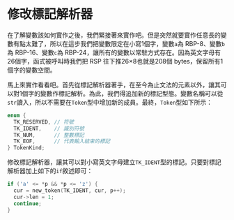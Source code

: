 # 修改標記解析器

在了解變數該如何實作之後，我們緊接著來實作吧。但是突然就要實作任意長的變數有點太難了，所以在這步我們把變數限定在小寫1個字，變數`a`為 RBP-8、變數`b`為 RBP-16、變數`c`為 RBP-24，讓所有的變數以常駐方式存在。因為英文字母有26個字，函式被呼叫時我們把 RSP 往下推26×8也就是208個 bytes，保留所有1個字的變數空間。

馬上來實作看看吧。首先從標記解析器著手，在至今為止文法的元素以外，讓其可以對1個字的變數作標記解析。為此，我們得追加新的標記型態。變數名稱可以從`str`讀入，所以不需要在`Token`型中增加新的成員。最終，`Token`型如下所示：

```c
enum {
  TK_RESERVED, // 符號
  TK_IDENT,    // 識別符號
  TK_NUM,      // 整數標記
  TK_EOF,      // 代表輸入結束的標記
} TokenKind;
```

修改標記解析器，讓其可以對小寫英文字母建立`TK_IDENT`型的標記。只要對標記解析器加上如下的`if`敘述即可：

```c
if ('a' <= *p && *p <= 'z') {
  cur = new_token(TK_IDENT, cur, p++);
  cur->len = 1;
  continue;
}
```


